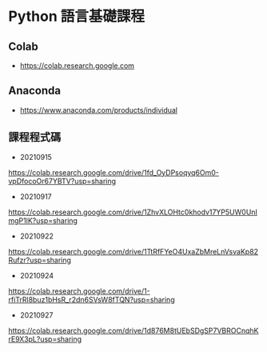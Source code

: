 # Python 語言基礎課程

## Colab
- https://colab.research.google.com

## Anaconda 
- https://www.anaconda.com/products/individual

## 課程程式碼

- 20210915

https://colab.research.google.com/drive/1fd_OyDPsoqyq6Om0-vpDfocoOr67YBTV?usp=sharing

- 20210917

https://colab.research.google.com/drive/1ZhvXLOHtc0khodv17YP5UW0UnImgP1lK?usp=sharing

- 20210922

https://colab.research.google.com/drive/1TtRfFYeO4UxaZbMreLnVsvaKp82Rufzr?usp=sharing

- 20210924

https://colab.research.google.com/drive/1-rfiTrRl8buz1bHsR_r2dn6SVsW8fTQN?usp=sharing

- 20210927

https://colab.research.google.com/drive/1d876M8tUEbSDgSP7VBROCnqhKrE9X3pL?usp=sharing
